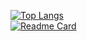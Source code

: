 [![Top Langs](https://github-readme-stats.vercel.app/api/top-langs/?username=Zhaikuku&layout=compact)](https://github.com/anuraghazra/github-readme-stats) <br>
[![Readme Card](https://github-readme-stats.vercel.app/api/pin/?username=anuraghazra&repo=github-readme-stats)](https://github.com/akuity/awesome-argo)
